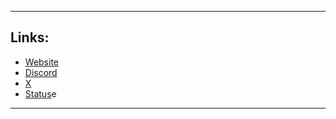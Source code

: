 <hr>

<h2>Links:</h2>
<ul>
  <li><a href="https://arcaniumbot.xyz/">Website</a></li>
  <li><a href="https://discord.gg/zwkBAQhQ8b">Discord</a></li>
  <li><a href="https://twitter.com/ArcaniumBot">X</a></li>
  <li><a href="https://arcaniumbot.instatus.com/">Status</a>e</li>
</ul>

<hr>
